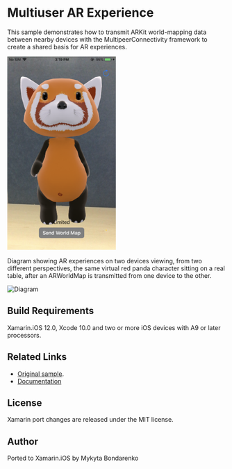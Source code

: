 Multiuser AR Experience
============

This sample demonstrates how to transmit ARKit world-mapping data between nearby devices with the MultipeerConnectivity framework to create a shared basis for AR experiences.

<img src="https://github.com/xamarin/ios-samples/blob/master/ios12/ARMultiuser/Screenshots/screenshots_1.png" width="250" height="445" />

Diagram showing AR experiences on two devices viewing, from two different perspectives, the same virtual red panda character sitting on a real table, after an ARWorldMap is transmitted from one device to the other.

![Diagram](https://github.com/xamarin/private-samples/blob/ar-multiuser/ios12/ARMultiuser/Screenshots/concept-art.png)

Build Requirements
-------

Xamarin.iOS 12.0, Xcode 10.0 and two or more iOS devices with A9 or later processors.

Related Links
-------

- [Original sample](https://developer.apple.com/documentation/arkit/creating_a_multiuser_ar_experience).
- [Documentation](https://developer.apple.com/documentation/arkit/arworldmap)

License
-------

Xamarin port changes are released under the MIT license.

Author
------

Ported to Xamarin.iOS by Mykyta Bondarenko
